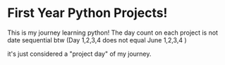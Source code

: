 # First Year Python Projects!

This is my journey learning python! The day count on each project is not date sequential btw
(Day 1,2,3,4 does not equal June 1,2,3,4 )

it's just considered a "project day" of my journey.


